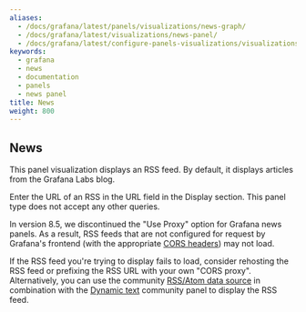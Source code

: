 ```yaml
---
aliases:
  - /docs/grafana/latest/panels/visualizations/news-graph/
  - /docs/grafana/latest/visualizations/news-panel/
  - /docs/grafana/latest/configure-panels-visualizations/visualizations/news/
keywords:
  - grafana
  - news
  - documentation
  - panels
  - news panel
title: News
weight: 800
---
```


## News

This panel visualization displays an RSS feed. By default, it displays articles from the Grafana Labs blog.

Enter the URL of an RSS in the URL field in the Display section. This panel type does not accept any other queries.

In version 8.5, we discontinued the "Use Proxy" option for Grafana news panels. As a result, RSS feeds that are not configured for request by Grafana's frontend (with the appropriate [CORS headers](https://developer.mozilla.org/en-US/docs/Web/HTTP/CORS)) may not load.

If the RSS feed you're trying to display fails to load, consider rehosting the RSS feed or prefixing the RSS URL with your own "CORS proxy". Alternatively, you can use the community [RSS/Atom data source](https://grafana.com/grafana/plugins/volkovlabs-rss-datasource/) in combination with the [Dynamic text](https://grafana.com/grafana/plugins/marcusolsson-dynamictext-panel/) community panel to display the RSS feed.
